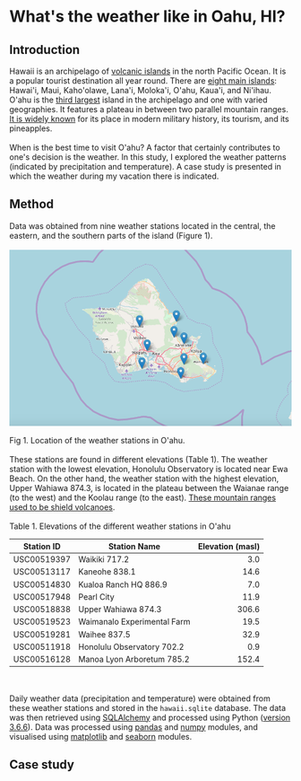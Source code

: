 # What's the weather like in Oahu, HI?

## Introduction
Hawaii is an archipelago of [volcanic islands](https://oceanservice.noaa.gov/facts/hawaii.html) in the north Pacific Ocean. It is a popular tourist destination all year round. There are [eight main islands](https://en.wikipedia.org/wiki/List_of_islands_of_Hawaii): Hawai'i, Maui, Kaho'olawe, Lana'i, Moloka'i, O'ahu, Kaua'i, and Ni'ihau. O'ahu is the [third largest](https://traveltips.usatoday.com/8-large-islands-hawaii-108082.html) island in the archipelago and one with varied geographies. It features a plateau in between two parallel mountain ranges. [It is widely known](https://www.britannica.com/place/Oahu) for its place in modern military history, its tourism, and its pineapples. 
<br><br>
When is the best time to visit O'ahu? A factor that certainly contributes to one's decision is the weather. In this study, I explored the weather patterns (indicated by precipitation and temperature). A case study is presented in which the weather during my vacation there is indicated.
## Method
Data was obtained from nine weather stations located in the central, the eastern, and the southern parts of the island (Figure 1).
<br><br>
![map_markers](https://github.com/rochiecuevas/climate_analysis/blob/master/Images/map_markers.png)

Fig 1. Location of the weather stations in O'ahu.
<br><br>
These stations are found in different elevations (Table 1). The weather station with the lowest elevation, Honolulu Observatory is located near Ewa Beach. On the other hand, the weather station with the highest elevation, Upper Wahiawa 874.3, is located in the plateau between the Waianae range (to the west) and the Koolau range (to the east). [These mountain ranges used to be shield volcanoes](https://www.gohawaii.com/islands/oahu/travel-info/maps).
<br><br>
Table 1. Elevations of the different weather stations in O'ahu

|Station ID|Station Name|Elevation (masl)|
|---|---|---:|
|USC00519397|Waikiki 717.2|3.0|
|USC00513117|Kaneohe 838.1|14.6|
|USC00514830|Kualoa Ranch HQ 886.9|7.0|
|USC00517948|Pearl City|11.9|
|USC00518838|Upper Wahiawa 874.3|306.6|
|USC00519523|Waimanalo Experimental Farm|19.5|
|USC00519281| Waihee 837.5|32.9|
|USC00511918| Honolulu Observatory 702.2|0.9|
|USC00516128| Manoa Lyon Arboretum 785.2|152.4|
<br><br>
Daily weather data (precipitation and temperature) were obtained from these weather stations and stored in the  `hawaii.sqlite` database. The data was then retrieved using [SQLAlchemy](https://www.sqlalchemy.org/) and processed using Python ([version 3.6.6](https://www.python.org/downloads/release/python-366/)). Data was processed using [pandas](https://pandas.pydata.org/pandas-docs/stable/) and [numpy](http://www.numpy.org/) modules, and visualised using [matplotlib](https://matplotlib.org/contents.html) and [seaborn](https://seaborn.pydata.org/) modules.

## Case study

